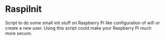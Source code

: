 # RaspiInit
Script to do some small init stuff on Raspberry Pi like configuration of wifi or create a new user. Using this script could make your Raspberry Pi much more secure.
